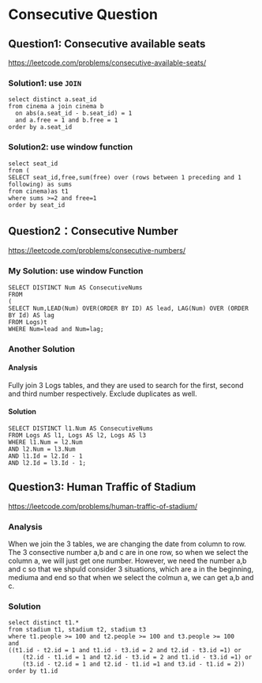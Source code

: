 # Consecutive Question
## Question1: Consecutive available seats
https://leetcode.com/problems/consecutive-available-seats/
### Solution1: use ```JOIN```
```
select distinct a.seat_id
from cinema a join cinema b
  on abs(a.seat_id - b.seat_id) = 1
  and a.free = 1 and b.free = 1
order by a.seat_id
```
### Solution2: use window function
```
select seat_id
from (
SELECT seat_id,free,sum(free) over (rows between 1 preceding and 1 following) as sums
from cinema)as t1
where sums >=2 and free=1
order by seat_id
```
## Question2：Consecutive Number
https://leetcode.com/problems/consecutive-numbers/
### My Solution: use window Function
```
SELECT DISTINCT Num AS ConsecutiveNums
FROM
(
SELECT Num,LEAD(Num) OVER(ORDER BY ID) AS lead, LAG(Num) OVER (ORDER BY Id) AS lag
FROM Logs)t
WHERE Num=lead and Num=lag;
```
### Another Solution
#### Analysis
Fully join 3 Logs tables, and they are used to search for the first, second and third number respectively. Exclude duplicates as well.
#### Solution
```
SELECT DISTINCT l1.Num AS ConsecutiveNums 
FROM Logs AS l1, Logs AS l2, Logs AS l3
WHERE l1.Num = l2.Num 
AND l2.Num = l3.Num 
AND l1.Id = l2.Id - 1 
AND l2.Id = l3.Id - 1;
```
## Question3: Human Traffic of Stadium
https://leetcode.com/problems/human-traffic-of-stadium/
### Analysis
When we join the 3 tables, we are changing the date from column to row. The 3 consective number a,b and c are in one row, so when we select the column a, we will just get one number. However, we need the number a,b and c so that we shpuld consider 3 situations, which are a in the beginning, mediuma and end so that when we select the colmun a, we can get a,b and c.
### Solution
```
select distinct t1.*
from stadium t1, stadium t2, stadium t3
where t1.people >= 100 and t2.people >= 100 and t3.people >= 100
and
((t1.id - t2.id = 1 and t1.id - t3.id = 2 and t2.id - t3.id =1) or
    (t2.id - t1.id = 1 and t2.id - t3.id = 2 and t1.id - t3.id =1) or
    (t3.id - t2.id = 1 and t2.id - t1.id =1 and t3.id - t1.id = 2))
order by t1.id
```













